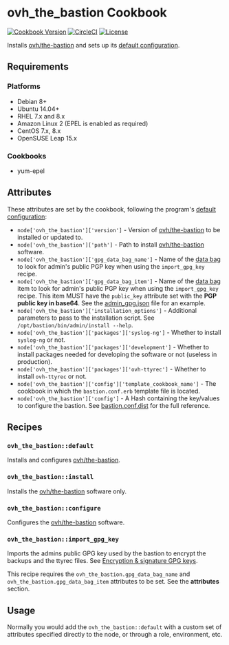 # ovh_the_bastion Cookbook

[![Cookbook Version](https://img.shields.io/cookbook/v/ovh_the_bastion.svg)](https://supermarket.chef.io/cookbooks/ovh_the_bastion)
[![CircleCI](https://circleci.com/gh/axl89/ovh_the_bastion.svg?style=shield)](https://circleci.com/gh/axl89/ovh_the_bastion)
[![License](https://img.shields.io/badge/License-GPL%203.0-green.svg)](https://opensource.org/licenses/GPL-3.0)


Installs [ovh/the-bastion] and sets up its [default configuration].


## Requirements

### Platforms

- Debian 8+
- Ubuntu 14.04+
- RHEL 7.x and 8.x
- Amazon Linux 2 (EPEL is enabled as required)
- CentOS 7.x, 8.x
- OpenSUSE Leap 15.x

### Cookbooks

- yum-epel

## Attributes

These attributes are set by the cookbook, following the program's [default configuration]:

- `node['ovh_the_bastion']['version']` - Version of [ovh/the-bastion] to be installed or updated to.
- `node['ovh_the_bastion']['path']` - Path to install [ovh/the-bastion] software.
- `node['ovh_the_bastion']['gpg_data_bag_name']` - Name of the [data bag](https://docs.chef.io/data_bags/) to look for admin's public PGP key when using the `import_gpg_key` recipe.
- `node['ovh_the_bastion']['gpg_data_bag_item']` - Name of the [data bag](https://docs.chef.io/data_bags/) item to look for admin's public PGP key when using the `import_gpg_key` recipe. This item MUST have the `public_key` attribute set with the **PGP public key in base64**. See the [admin_gpg.json](https://github.com/axl89/ovh_the_bastion/blob/eb5aa0926c379ceafd4a8720edb0493ae000a1de/test/integration/data_bags/gpg_databag/admin_gpg.json) file for an example.
- `node['ovh_the_bastion']['installation_options']` - Additional parameters to pass to the installation script. See `/opt/bastion/bin/admin/install --help`.
- `node['ovh_the_bastion']['packages']['syslog-ng']` - Whether to install `syslog-ng` or not.
- `node['ovh_the_bastion']['packages']['development']` - Whether to install packages needed for developing the software or not (useless in production).
- `node['ovh_the_bastion']['packages']['ovh-ttyrec']` - Whether to install `ovh-ttyrec` or not.
- `node['ovh_the_bastion']['config']['template_cookbook_name']` - The cookbook in which the `bastion.conf.erb` template file is located.
- `node['ovh_the_bastion']['config']` - A Hash containing the key/values to configure the bastion. See [bastion.conf.dist](https://github.com/ovh/the-bastion/blob/master/etc/bastion/bastion.conf.dist) for the full reference.


## Recipes

### `ovh_the_bastion::default`

Installs and configures [ovh/the-bastion].

### `ovh_the_bastion::install`

Installs the [ovh/the-bastion] software only.

### `ovh_the_bastion::configure`

Configures the [ovh/the-bastion] software.

### `ovh_the_bastion::import_gpg_key`

Imports the admins public GPG key used by the bastion to encrypt the backups and the ttyrec files. See [Encryption & signature GPG keys](https://ovh.github.io/the-bastion/installation/advanced.html#generating-and-importing-the-admins-gpg-key).

This recipe requires the `ovh_the_bastion.gpg_data_bag_name` and `ovh_the_bastion.gpg_data_bag_item` attributes to be set. See the **attributes** section.

## Usage

Normally you would add the `ovh_the_bastion::default` with a custom set of attributes specified directly to the node, or through a role, environment, etc.

[ovh/the-bastion]: https://github.com/ovh/the-bastion
[default configuration]: https://github.com/ovh/the-bastion/blob/master/etc/bastion/bastion.conf.dist
